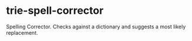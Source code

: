 # trie-spell-corrector
Spelling Corrector. Checks against a dictionary and suggests a most likely replacement.
